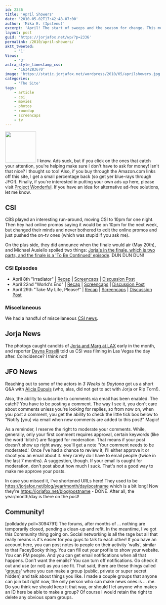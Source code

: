 ```yaml
---
id: 2336
title: 'April Showers'
date: '2010-05-02T17:42:48-07:00'
author: 'Mika E. (Ipstenu)'
excerpt: 'April! The start of sweeps and the season for change. This month we got three CSI episodes and a brand new JFO Community feature! Read on!'
layout: post
guid: 'https://jorjafox.net/wp/?p=2336'
permalink: /2010/april-showers/
aktt_tweeted:
    - '1'
Views:
    - '3'
astra_style_timestamp_css:
    - '1634283670'
image: 'https://static.jorjafox.net/wordpress/2010/05/aprilshowers.jpg'
categories:
    - 'The Site'
tags:
    - article
    - csi
    - movies
    - photos
    - roundup
    - screencaps
    - tv
---
```


<img src="//static.jorjafox.net/wordpress/2010/05/aprilshowers-100x100.jpg" alt="" title="aprilshowers" width="100" height="100" class="alignleft size-thumbnail wp-image-2376" /> I know.  Ads suck, but if you click on the ones that catch your attention, you're helping make sure I don't have to ask for money! Isn't that nice? I thought so too! Also, if you buy through the Amazon.com links off this site, I get a small percentage back (so get yer blue-rays through JFO!). Finally, if you're interested in putting your own ads up here, please visit <a href="https://www.projectwonderful.com/">Project Wonderful</a>. If you have an idea for alternative ad-free solutions, let me know.

<h2>CSI</h2>
CBS played an interesting run-around, moving CSI to 10pm for one night. Then hey had online promos saying it would be on 10pm for the next week, but changed their minds and never bothered to edit the online promos and just pushed the on-tv ones (which was stupid if you ask me). 

On the plus side, they did announce when the finale would air (May 20th), and Michael Ausiello spoiled two things: <a href="https://jorjafox.net/blog/ask-ausiellos-csi-spoilers/">Jorja's in the finale, which is two parts, and the finale is a 'To Be Continued' episode</a>. DUN DUN DUN!

<h3>CSI Episodes</h3>
<ul>
	<li>April 8th "Irradiator" | <a href="https://jorjafox.net/wiki/Irradiator">Recap</a> | <a href="https://jorjafox.net/gallery/tv/csi/season10/irradiator/">Screencaps</a> | <a href="https://jorjafox.net/blog/csi-10x17-irradiator/">Discussion Post</a></li>
	<li>April 22nd "World's End" | <a href="https://jorjafox.net/wiki/World%27s_End">Recap</a> | <a href="https://jorjafox.net/gallery/tv/csi/season10/worldsend/">Screencaps</a> | <a href="https://jorjafox.net/blog/csi-10x19-worlds-end/">Discussion Post</a></li>
	<li>April 29th "Take My Life, Please!" | <a href="https://jorjafox.net/wiki/Take_My_Life,_Please!">Recap</a> | <a href="https://jorjafox.net/gallery/tv/csi/season10/takemylife/">Screencaps</a> | <a href="https://jorjafox.net/blog/csi-10x20-take-my-life-please/">Discussion Post</a></li>
</ul>

<h3>Miscellaneous</h3>
We had a handful of miscellaneous <a href="https://jorjafox.net/blog/news-roundups/">CSI news</a>.

<h2>Jorja News</h2>
The photogs caught candids of <a href="https://jorjafox.net/blog/jorja-and-marg-at-lax/">Jorja and Marg at LAX</a> early in the month, and reporter <a href="http://twitter.com/DaynaRoselli/statuses/11877840154">Dayna Roselli</a> told us CSI was filming in Las Vegas the day after. Coincidence? I think not!

<h2>JFO News</h2>
Reaching out to some of the actors in <em>3 Weeks to Daytona</em> got us a short Q&A with <a href="https://jorjafox.net/blog/quick-chat-with-alicia-dupuis/">Alicia Dupuis</a> (who, alas, did not get to act with Jorja or Rip Torn!).

Also, the ability to subscribe to comments via email has been enabled. The catch? You have to be posting a comment.  The way I see it, you don't care about comments unless you're looking for replies, so from now on, when you post a comment, you get the ability to check the little tick box below to "Notify [you] via email when new comments are added to this post!"  Magic!

As a reminder, I reserve the right to moderate your comments. While, generally, only your first comment requires approval, certain keywords (like the word 'bitch') are flagged for moderation.  That means if your post doesn't show up right away, you'll get a note 'Your comment needs to be moderated.'  Once I've had a chance to review it, I'll either approve it or shoot you an email about it.  Very rarely do I have to email people (twice in the last 7 months).  A suggestion, though. If your email is caught for moderation, don't post about how much I suck. That's not a good way to make me approve your posts.

In case you missed it, I've shortened URLs here! They used to be https://jorjafox.net/blog/year/month/day/postname which is a bit long!  Now they're https://jorjafox.net/blog/postname - DONE.  After all, the year/month/day is there on the post!

<h2>Community!</h2>
<span class="alignright">[polldaddy poll=3094791]</span> The forums, after months of ... nothing are temporarily closed, pending a clean-up and refit.  In the meantime, I've got this Community thing going on.  Social networking is all the rage but all that really means is it's easier for you guys to talk to each other!   If you have an account here, you can post notes to people on their activity 'walls', similar to that FaceyBooky thing.  You can fill out your profile to show your website.  You can PM people.  And you can get email notifications when all that happens.  Don't want the emails? You can turn off notifications.  Go check it out and use (or not) as you see fit.  That said, there are these things called '<a href="https://jorjafox.net/groups/">groups</a>' where you can make a group (public, private or super secret hidden) and talk about things you like.  I made a couple groups that anyone can join but right now, the only person who can make news ones is ... me.  Do you think we should keep it that way, or should I let anyone who makes an ID here be able to make a group?  Of course I would retain the right to delete any obvious spam groups.